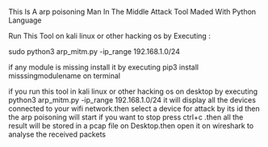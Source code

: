 This Is A arp poisoning  Man In The Middle Attack Tool Maded With Python Language

Run This Tool on kali linux or other hacking os by Executing :

sudo python3 arp_mitm.py -ip_range 192.168.1.0/24

if any module is missing install it by executing pip3 install misssingmodulename on terminal

if you run this tool in kali linux or other hacking os on desktop by executing python3 arp_mitm.py -ip_range 192.168.1.0/24 it will display all the devices connected to your wifi network.then select a device for attack by its
id then the arp poisoning will start if you want to stop press ctrl+c .then all the result will be stored in a pcap file on Desktop.then open it on wireshark to analyse the received packets
